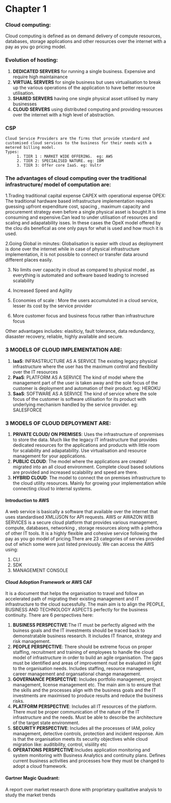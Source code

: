 # Chapter 1
### Cloud computing:
Cloud computing is defined as on demand delivery of compute resources, databases, storage applications and other reosurces over the internet with a pay as you go pricing model.

### Evolution of hosting:
  1. **DEDICATED SERVERS** for running a single business. Expensive and require high maintainance
  2. **VIRTUAL SERVERS** for single business but uses virtualisation to break up the various operations of the application to have better resource utilisation.
  3. **SHARED SERVERS** having one single physical asset utilised by many businesses
  4. **CLOUD SERVERS** using distributed computing and providing resources over the internet with a high level of abstraction.

### CSP
    Cloud Service Providers are the firms that provide standard and customised cloud services to the business for their needs with a metered billing model. 
    Types:
         1. TIER 1 : MARKET WIDE OFFERING.  eg: AWS
         2. TIER 2: SPECIALISED NATURE. eg: IBM
         3. TIER 3: Offer core IaaS. eg: Vultr

### The advantages of cloud computing over the traditional infrastructure/ model of computation are:
1.Trading traditional capital expense CAPEX with operational expense OPEX:
The traditional hardware based infrastructure implementation requires guessing upfront expenditure cost, spacing , maximum capacity and procurement strategy even before a single physical asset is bought.It is time consuming and expensive.Can lead to under utilisation of resources and scaling and adapatability isses. In these cases the OpeX model offered by the clou dis benefical as one only pays for what is used and how much it is used.

2.Going Global in minutes: 
Globalisation is easier with cloud as deployment is done over the internet while in case of physical infrastructure implementation, it is not possible to connect or transfer data around different places easily.

3. No limits over capacity in cloud as compared to physical model , as everything is automated and software based leading to incresed scalability

4. Increased Speed and Agility

5. Economies of scale : More the users accumuluted in a cloud service, lesser its cost by the service provider

6. More customer focus and business focus rather than infrastructure focus

Other advantages includes: elasiticiy, fault tolerance, data redundancy, diasaster recovery, reliable, highly available and secure.

### 3 MODELS OF CLOUD IMPLEMENTATION ARE:
  1. **IaaS**: INFRASTRUCTURE AS A SERVICE
            The existing legacy physical infrastructure where the user has the maximum control and flexibility over the IT resources
  2. **PaaS**: PLATFORM AS A SERVICE
            The kind of model where the management part of the user is taken away and the sole focus of the customer is deployment and automation of their product. eg: HEROKU
  3. **SaaS**: SOFTWARE AS A SERVICE
            The kind of service where the sole focus of the customer is software utilisation for its product with underlying mechanism handled by the service provider. eg: SALESFORCE

### 3 MODELS OF CLOUD DEPLOYMENT ARE:
   1. **PRIVATE CLOUD/ ON PREMISES**: Uses the infrastructure of onpremises to store the data. Much like the legacy IT infrastructure that provides dedicated resources for the applications and products with little room for scalability and adapatability. Use virtualisation and resource management for your applications.
   2. **PUBLIC CLOUD**: The model where the applications are created/ migrated into an all cloud environment. Complete cloud based solutions are provided and increased scalability and speed are there.
   3. **HYBRID CLOUD**: The model to connect the on premises infrastructure to the cloud utility resources. Mainly for growing your implementation while connecting cloud to internal systems.


#### Introduction to AWS 
A web service is basically a software that available over the internet that uses standardised XML/JSON for API requests.
AWS or AWAZON WEB SERVICES is a secure cloud platform that provides various management, compute, databases, networking , storage resources along with a plethora of other IT tools. It is a highly flexible and cohesive service following the pay as you go model of pricing.There are 23 categories of servies provided out of which some were just listed previously.
We can access the AWS using:
  1. CLI
  2. SDK
  3. MANAGEMENT CONSOLE

#### Cloud Adoption Framework or AWS CAF
It is a document that helps the organisation to travel and follow an accelerated path of migrating their existing management and IT infrastructure to the cloud sucessfully. The main aim is to align the PEOPLE, BUSINESS AND TECHNOLOGY ASPECTS perfectly for the business continuity.
There are 6 perspectives here:
1. **BUSINESS PERSPECTIVE**:The IT must be perfectly aligned with the buiness goals and the IT investments should be traced back to demonstratable business research. It includes IT finance, strategy and risk management.
2. **PEOPLE PERSPECTIVE**: There should be extreme focus on proper staffing, recruitment and training of employees to handle the cloud model of infrastructure in order to build an agile organisation. The gaps must be identified and areas of improvement nust be evaluated in light to the organisation needs. Includes staffing, resource management, career management and organsational change management.
3. **GOVERNANCE PERSPECTIVE**: Includes portfolio management, project management, license management etc. The main aim is to ensure that the skills and the processes align with the business goals and the IT investments are maximised to produce results and reduce the business risks.
4. **PLATFORM PERSPECTIVE**: Includes all IT resources of the platform. There must be proper communication of the nature of the IT infrastructure and the needs. Must be able to describe the architecture of the target state environment.
5. **SECURITY PERSPECTIVE**: Includes all the processes of IAM, policy management, detective controls, protection and incident response. Aim is that the organisation meets its security objectives while cloud migration like: auditibility, control, visiility etc
6. **OPERATIONS PERSPECTIVE**:Includes application monitoring and system monitoring with Business Analytics and continuity plans. Defines current business activities and processes how they must be changed to adopt a cloud framework.


#### Gartner Magic Quadrant:
A report over market research done with proprietary qualitative analysis to study the market trends



